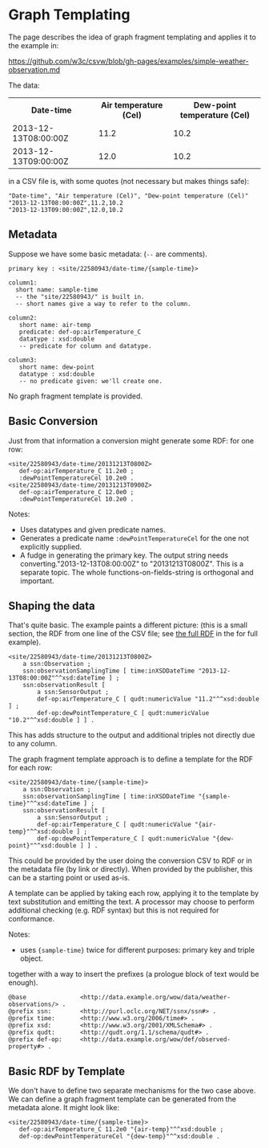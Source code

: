 # Graph Templating


The page describes the idea of graph fragment templating and applies it to the example in:

https://github.com/w3c/csvw/blob/gh-pages/examples/simple-weather-observation.md

The data:
<table>
  <tr><th>Date-time</th><th>Air temperature (Cel)</th><th>Dew-point temperature (Cel)</th></tr>
  <tr><td>2013-12-13T08:00:00Z</td><td>11.2</td><td>10.2</td></tr>                
  <tr><td>2013-12-13T09:00:00Z</td><td>12.0</td><td>10.2</td></tr>
</table>

in a CSV file is, with some quotes (not necessary but makes things safe):

    "Date-time", "Air temperature (Cel)", "Dew-point temperature (Cel)" 
    "2013-12-13T08:00:00Z",11.2,10.2
    "2013-12-13T09:00:00Z",12.0,10.2
 
## Metadata

Suppose we have some basic metadata: (`--` are comments).

    primary key : <site/22580943/date-time/{sample-time}>

    column1: 
      short name: sample-time
      -- the "site/22580943/" is built in.
      -- short names give a way to refer to the column.

    column2:
       short name: air-temp
       predicate: def-op:airTemperature_C
       datatype : xsd:double
       -- predicate for column and datatype.

    column3:
       short name: dew-point
       datatype : xsd:double
       -- no predicate given: we'll create one.

No graph fragment template is provided.

## Basic Conversion

Just from that information a conversion might generate some RDF: for one row:

    <site/22580943/date-time/20131213T0800Z>
       def-op:airTemperature_C 11.2e0 ;
       :dewPointTemperatureCel 10.2e0 .
    <site/22580943/date-time/20131213T0900Z>
       def-op:airTemperature_C 12.0e0 ;
       :dewPointTemperatureCel 10.2e0 .

Notes:
* Uses datatypes and given predicate names.
* Generates a predicate name `:dewPointTemperatureCel` for the one not explicitly supplied.
* A fudge in generating the primary key.  The output string needs converting."2013-12-13T08:00:00Z" to "20131213T0800Z".  This is a separate topic.  The whole functions-on-fields-string is orthogonal and important.

## Shaping the data

That's quite basic. The example paints a different picture:
(this is a small section, the RDF from one line of the CSV file; see 
[the full RDF](https://github.com/w3c/csvw/blob/gh-pages/examples/simple-weather-observation.md#rdf-encodinglink)
in the for full example).

    <site/22580943/date-time/20131213T0800Z>
        a ssn:Observation ;
        ssn:observationSamplingTime [ time:inXSDDateTime "2013-12-13T08:00:00Z"^^xsd:dateTime ] ;
        ssn:observationResult [
            a ssn:SensorOutput ;
            def-op:airTemperature_C [ qudt:numericValue "11.2"^^xsd:double ] ;
            def-op:dewPointTemperature_C [ qudt:numericValue "10.2"^^xsd:double ] ] .


This has adds structure to the output and additional triples not directly due to any column.

The graph fragment template approach is to define a template for the RDF for each row:

    <site/22580943/date-time/{sample-time}>
        a ssn:Observation ;
        ssn:observationSamplingTime [ time:inXSDDateTime "{sample-time}"^^xsd:dateTime ] ;
        ssn:observationResult [
            a ssn:SensorOutput ;
            def-op:airTemperature_C [ qudt:numericValue "{air-temp}"^^xsd:double ] ;
            def-op:dewPointTemperature_C [ qudt:numericValue "{dew-point}"^^xsd:double ] ] .

This could be provided by the user doing the conversion CSV to RDF or in
the metadata file (by link or directly). When provided by the publisher,
this can be a starting point or used as-is.

A template can be applied by taking each row, applying it to the template by text substitution
and emitting the text. A processor may choose to perform additional checking (e.g. RDF syntax)
but this is not required for conformance.

Notes:
* uses `{sample-time}` twice for different purposes: primary key and triple object.

together with a way to insert the prefixes (a prologue block of text would be enough).

    @base               <http://data.example.org/wow/data/weather-observations/> .
    @prefix ssn:        <http://purl.oclc.org/NET/ssnx/ssn#> .
    @prefix time:       <http://www.w3.org/2006/time#> .
    @prefix xsd:        <http://www.w3.org/2001/XMLSchema#> . 
    @prefix qudt:       <http://qudt.org/1.1/schema/qudt#> .
    @prefix def-op:     <http://data.example.org/wow/def/observed-property#> .

## Basic RDF by Template

We don't have to define two separate mechanisms for the two case above.  We can define
a graph fragment template can be generated from the metadata alone.  It might look like:

    <site/22580943/date-time/{sample-time}>
       def-op:airTemperature_C 11.2e0 "{air-temp}"^^xsd:double ;
       def-op:dewPointTemperatureCel "{dew-temp}"^^xsd:double .
